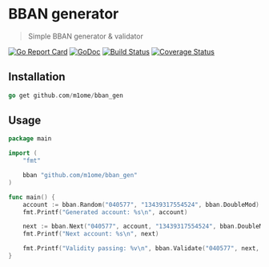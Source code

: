 # BBAN generator
> Simple BBAN generator & validator

[![Go Report Card](https://goreportcard.com/badge/github.com/m1ome/bban_gen)](https://goreportcard.com/report/github.com/m1ome/bban_gen)
[![GoDoc](https://godoc.org/github.com/m1ome/bban_gen?status.svg)](https://godoc.org/github.com/m1ome/bban_gen)
[![Build Status](https://travis-ci.org/m1ome/bban_gen.svg?branch=master)](https://travis-ci.org/m1ome/bban_gen)
[![Coverage Status](https://coveralls.io/repos/github/m1ome/bban_gen/badge.svg?branch=master)](https://coveralls.io/github/m1ome/bban_gen?branch=master)

## Installation
```go
go get github.com/m1ome/bban_gen
```

## Usage
```go
package main

import (
    "fmt"

    bban "github.com/m1ome/bban_gen"
)

func main() {
	account := bban.Random("040577", "13439317554524", bban.DoubleMod)
	fmt.Printf("Generated account: %s\n", account)

	next := bban.Next("040577", account, "13439317554524", bban.DoubleMod)
	fmt.Printf("Next account: %s\n", next)

	fmt.Printf("Validity passing: %v\n", bban.Validate("040577", next, "13439317554524", bban.DoubleMod))
}
```
